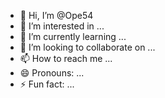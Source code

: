 - 👋 Hi, I’m @Ope54
- 👀 I’m interested in ...
- 🌱 I’m currently learning ...
- 💞️ I’m looking to collaborate on ...
- 📫 How to reach me ...
- 😄 Pronouns: ...
- ⚡ Fun fact: ...

<!---
Ope54/Ope54 is a ✨ special ✨ repository because its `README.md` (this file) appears on your GitHub profile.
You can click the Preview link to take a look at your changes.
--->
